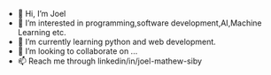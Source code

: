 - 👋 Hi, I’m Joel
- 👀 I’m interested in programming,software development,AI,Machine Learning etc.
- 🌱 I’m currently learning python and web development.
- 💞️ I’m looking to collaborate on ...
- 📫 Reach me through linkedin/in/joel-mathew-siby

<!---
joelmsiby/joelmsiby is a ✨ special ✨ repository because its `README.md` (this file) appears on your GitHub profile.
You can click the Preview link to take a look at your changes.
--->
